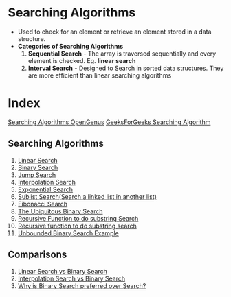 # Searching Algorithms
 * Used to check for an element or retrieve an element stored in a data structure. 
* **Categories of Searching Algorithms** 
    1. **Sequential Search** - The array is traversed sequentially and every element is checked. Eg. **linear search** 
    2. **Interval Search** - Designed to Search in sorted data structures. They are more efficient than linear searching algorithms 


# Index
[Searching Algorithms OpenGenus](https://iq.opengenus.org/tag/search-algorithm/)
[GeeksForGeeks Searching Algorithm](https://www.geeksforgeeks.org/searching-algorithms/)

## Searching Algorithms
1. [Linear Search](https://www.geeksforgeeks.org/linear-search/)
2. [Binary Search](https://www.geeksforgeeks.org/binary-search/)
3. [Jump Search](https://www.geeksforgeeks.org/jump-search/)
4. [Interpolation Search](https://www.geeksforgeeks.org/interpolation-search/)
5. [Exponential Search](https://www.geeksforgeeks.org/exponential-search/)
6. [Sublist Search(Search a linked list in another list)](https://www.geeksforgeeks.org/sublist-search-search-a-linked-list-in-another-list/)
7. [Fibonacci Search](https://www.geeksforgeeks.org/fibonacci-search/)
8. [The Ubiquitous Binary Search](https://www.geeksforgeeks.org/the-ubiquitous-binary-search-set-1/)
9. [Recursive Function to do substring Search](https://www.geeksforgeeks.org/recursive-c-program-linearly-search-element-given-array/)
10. [Recursive function to do substring search](https://www.geeksforgeeks.org/recursive-function-to-do-substring-search/)
11. [Unbounded Binary Search Example](https://www.geeksforgeeks.org/find-the-point-where-a-function-becomes-negative/)

## Comparisons

1. [Linear Search vs Binary Search](https://www.geeksforgeeks.org/linear-search-vs-binary-search/)
2. [Interpolation Search vs Binary Search](https://www.geeksforgeeks.org/g-fact-84/)
3. [Why is Binary Search preferred over Search?](https://www.geeksforgeeks.org/binary-search-preferred-ternary-search/)
